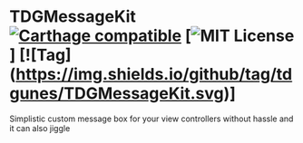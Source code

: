 # TDGMessageKit [![Carthage compatible](https://img.shields.io/badge/Carthage-compatible-4BC51D.svg?style=flat)](https://github.com/Carthage/Carthage) [![MIT License]( https://img.shields.io/github/license/tdgunes/TDGMessageKit.svg?style=flat)] [![Tag] (https://img.shields.io/github/tag/tdgunes/TDGMessageKit.svg)]


Simplistic custom message box for your view controllers without hassle and it can also jiggle 
